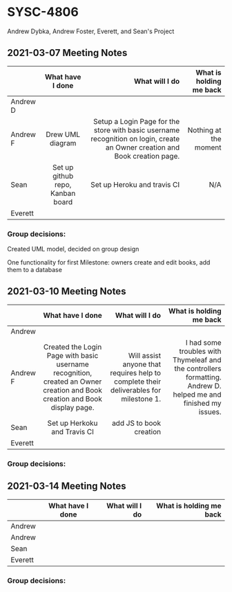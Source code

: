 # SYSC-4806
Andrew Dybka, Andrew Foster, Everett, and Sean's Project

## 2021-03-07 Meeting Notes
|        | What have I done | What will I do  | What is holding me back |
| ------ |:----------------:|-----:|-----:|
| Andrew D|  |  | |
| Andrew F| Drew UML diagram | Setup a Login Page for the store with basic username recognition on login, create an Owner creation and Book creation page. | Nothing at the moment |
| Sean   | Set up github repo, Kanban board | Set up Heroku and travis CI | N/A |
| Everett|  |  | |

### Group decisions:

Created UML model, decided on group design

One functionality for first Milestone: owners create and edit books, add them to a database

## 2021-03-10 Meeting Notes
|        | What have I done | What will I do  | What is holding me back |
| ------ |:----------------:|-----:|-----:|
| Andrew |  |  | |
| Andrew F | Created the Login Page with basic username recognition, created an Owner creation and Book creation and Book display page. | Will assist anyone that requires help to complete their deliverables for milestone 1. | I had some troubles with Thymeleaf and the controllers formatting. Andrew D. helped me and finished my issues. |
| Sean   |   Set up Herkoku and Travis CI | add JS to book creation |
| Everett|  |  | |

### Group decisions:

## 2021-03-14 Meeting Notes
|        | What have I done | What will I do  | What is holding me back |
| ------ |:----------------:|-----:|-----:|
| Andrew |  |  | |
| Andrew |  |  | |
| Sean   |  |  | |
| Everett|  |  | |

### Group decisions:
